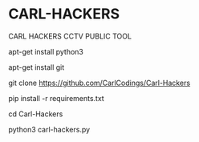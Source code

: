 # CARL-HACKERS
CARL HACKERS CCTV PUBLIC TOOL

apt-get install python3

apt-get install git

git clone https://github.com/CarlCodings/Carl-Hackers

pip install -r requirements.txt

cd Carl-Hackers

python3 carl-hackers.py
